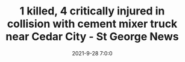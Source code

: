 ---
"title": "1 killed, 4 critically injured in collision with cement mixer truck near Cedar City - St George News"
"date": "2021-9-28 7:0:0"
"feed_name": "GOOGLENEWSCONSTRUCTION"
"feed_website": "https://news.google.com/search?q=construction%2Bincident&hl=en-US&gl=US&ceid=US:en"
"feed_rss": "https://news.google.com/rss/search?q=construction%2Bincident&hl=en-US&gl=US&ceid=US:en"
"link": "https://www.stgeorgeutah.com/news/archive/2021/09/28/jmr-1-killed-4-critically-injured-in-collision-with-cement-mixer-truck-near-cedar-city/"
"source": "{'href': 'https://www.stgeorgeutah.com', 'title': 'St George News'}"
"file": "_posts/2021-1-1-c51d3367c1359140937d3728779aa0657dd552ac.md"
"accident": "1"
"drilling": "0"
"dead": "1"
"injured": "4"
"arrested": "0"
"place": "cedar city"
"where": "road site"
"causes": "collision"
"place_uri": "http://en.wikipedia.org/wiki/Cedar_City%2C_Utah"
---